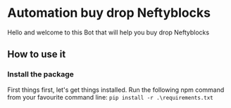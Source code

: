 # Automation buy drop Neftyblocks
Hello and welcome to this Bot that will help you buy drop Neftyblocks
## <a name="how-to-use"></a> How to use it
### Install the package
First things first, let's get things installed. Run the following npm command from your favourite command line:
``pip install -r .\requirements.txt``
